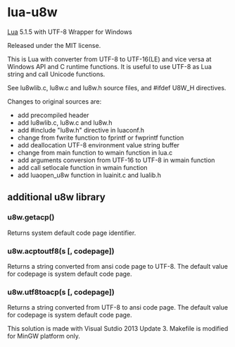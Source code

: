lua-u8w
======

[Lua](http://www.lua.org/) 5.1.5 with UTF-8 Wrapper for Windows

Released under the MIT license.

This is Lua with converter from UTF-8 to UTF-16(LE) and vice versa at Windows API and C runtime functions.
It is useful to use UTF-8 as Lua string and call Unicode functions.

See lu8wlib.c, lu8w.c and lu8w.h source files, and #ifdef U8W_H directives.

Changes to original sources are:
- add precompiled header
- add lu8wlib.c, lu8w.c and lu8w.h
- add #include "lu8w.h" directive in luaconf.h
- change from fwrite function to fprintf or fwprintf function
- add deallocation UTF-8 environment value string buffer
- change from main function to wmain function in lua.c
- add arguments conversion from UTF-16 to UTF-8 in wmain function
- add call setlocale function in wmain function
- add luaopen_u8w function in luainit.c and lualib.h

## additional u8w library

### u8w.getacp()
Returns system default code page identifier.

### u8w.acptoutf8(s [, codepage])
Returns a string converted from ansi code page to UTF-8.
The default value for codepage is system default code page.

### u8w.utf8toacp(s [, codepage])
Returns a string converted from UTF-8 to ansi code page.
The default value for codepage is system default code page.

This solution is made with Visual Sutdio 2013 Update 3.
Makefile is modified for MinGW platform only.
